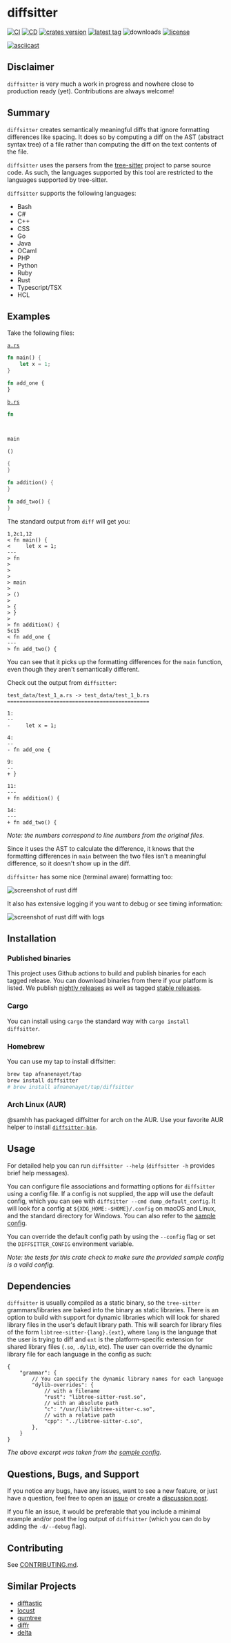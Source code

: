 # diffsitter

[![CI](https://github.com/afnanenayet/diffsitter/actions/workflows/CI.yml/badge.svg)](https://github.com/afnanenayet/diffsitter/actions/workflows/CI.yml)
[![CD](https://github.com/afnanenayet/diffsitter/actions/workflows/CD.yml/badge.svg)](https://github.com/afnanenayet/diffsitter/actions/workflows/CD.yml)
[![crates version](https://img.shields.io/crates/v/diffsitter)](https://crates.io/crates/diffsitter)
[![latest tag](https://img.shields.io/github/v/tag/afnanenayet/diffsitter?label=release)](https://github.com/afnanenayet/diffsitter/releases/latest)
![downloads](https://img.shields.io/crates/d/diffsitter)
[![license](https://img.shields.io/github/license/afnanenayet/diffsitter)](./LICENSE)

[![asciicast](https://asciinema.org/a/joEIfP8XoxUhZKXEqUD8CEP7j.svg)](https://asciinema.org/a/joEIfP8XoxUhZKXEqUD8CEP7j)

## Disclaimer

`diffsitter` is very much a work in progress and nowhere close to production
ready (yet). Contributions are always welcome!

## Summary

`diffsitter` creates semantically meaningful diffs that ignore formatting
differences like spacing. It does so by computing a diff on the AST (abstract
syntax tree) of a file rather than computing the diff on the text contents of
the file.

`diffsitter` uses the parsers from the
[tree-sitter](https://tree-sitter.github.io/tree-sitter) project to parse
source code. As such, the languages supported by this tool are restricted to the
languages supported by tree-sitter.

`diffsitter` supports the following languages:

* Bash
* C#
* C++
* CSS
* Go
* Java
* OCaml
* PHP
* Python
* Ruby
* Rust
* Typescript/TSX
* HCL

## Examples

Take the following files:

[`a.rs`](test_data/test_1_a.rs)

```rust
fn main() {
    let x = 1;
}

fn add_one {
}
```

[`b.rs`](test_data/test_1_b.rs)

```rust
fn



main

()

{
}

fn addition() {
}

fn add_two() {
}
```

The standard output from `diff` will get you:

```text
1,2c1,12
< fn main() {
<     let x = 1;
---
> fn
>
>
>
> main
>
> ()
>
> {
> }
>
> fn addition() {
5c15
< fn add_one {
---
> fn add_two() {
```

You can see that it picks up the formatting differences for the `main`
function, even though they aren't semantically different.

Check out the output from `diffsitter`:

```text
test_data/test_1_a.rs -> test_data/test_1_b.rs
==============================================

1:
--
-     let x = 1;

4:
--
- fn add_one {

9:
--
+ }

11:
---
+ fn addition() {

14:
---
+ fn add_two() {
```

*Note: the numbers correspond to line numbers from the original files.*

Since it uses the AST to calculate the difference, it knows that the formatting
differences in `main` between the two files isn't a meaningful difference, so
it doesn't show up in the diff.

`diffsitter` has some nice (terminal aware) formatting too:

![screenshot of rust diff](assets/rust_example.png)

It also has extensive logging if you want to debug or see timing information:

![screenshot of rust diff with logs](assets/rust_example_logs.png)

## Installation

### Published binaries

This project uses Github actions to build and publish binaries for each tagged
release. You can download binaries from there if your platform is listed. We
publish [nightly releases](https://github.com/afnanenayet/diffsitter/releases/tag/nightly)
as well as tagged [stable releases](https://github.com/afnanenayet/diffsitter/releases/latest).

### Cargo

You can install using `cargo` the standard way with `cargo install diffsitter`.

### Homebrew

You can use my tap to install diffsitter:

```sh
brew tap afnanenayet/tap
brew install diffsitter
# brew install afnanenayet/tap/diffsitter
```

### Arch Linux (AUR)

@samhh has packaged diffsitter for arch on the AUR. Use your favorite AUR
helper to install [`diffsitter-bin`](https://aur.archlinux.org/packages/diffsitter-bin/).

## Usage

For detailed help you can run `diffsitter --help` (`diffsitter -h` provides
brief help messages).

You can configure file associations and formatting options for `diffsitter`
using a config file. If a config is not supplied, the app will use the default
config, which you can see with `diffsitter --cmd dump_default_config`. It will
look for a config at `${XDG_HOME:-$HOME}/.config` on macOS and Linux, and the
standard directory for Windows. You can also refer to the
[sample config](/assets/sample_config.json5).

You can override the default config path by using the `--config` flag or set
the `DIFFSITTER_CONFIG` environment variable.

*Note: the tests for this crate check to make sure the provided sample config
is a valid config.*

## Dependencies

`diffsitter` is usually compiled as a static binary, so the `tree-sitter`
grammars/libraries are baked into the binary as static libraries. There is an
option to build with support for dynamic libraries which will look for shared
library files in the user's default library path. This will search for
library files of the form `libtree-sitter-{lang}.{ext}`, where `lang` is the
language that the user is trying to diff and `ext` is the platform-specific
extension for shared library files (`.so`, `.dylib`, etc). The user can
override the dynamic library file for each language in the config as such:

```json5
{
    "grammar": {
        // You can specify the dynamic library names for each language
        "dylib-overrides": {
            // with a filename
            "rust": "libtree-sitter-rust.so",
            // with an absolute path
            "c": "/usr/lib/libtree-sitter-c.so",
            // with a relative path
            "cpp": "../libtree-sitter-c.so",
        },
    }
}
```

*The above excerpt was taken from the
[sample config](/assets/sample_config.json5).*

## Questions, Bugs, and Support

If you notice any bugs, have any issues, want to see a new feature, or just
have a question, feel free to open an
[issue](https://github.com/afnanenayet/diffsitter/issues) or create a
[discussion post](https://github.com/afnanenayet/diffsitter/discussions).

If you file an issue, it would be preferable that you include a minimal example
and/or post the log output of `diffsitter` (which you can do by adding the
`-d/--debug` flag).

## Contributing

See [CONTRIBUTING.md](docs/CONTRIBUTING.md).

## Similar Projects

* [difftastic](https://github.com/Wilfred/difftastic)
* [locust](https://www.libhunt.com/r/bugout-dev/locust)
* [gumtree](https://github.com/GumTreeDiff/gumtree)
* [diffr](https://github.com/mookid/diffr)
* [delta](https://github.com/dandavison/delta)
